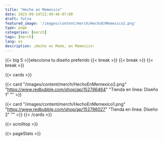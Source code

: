 ```yaml
---
title: "Hecho en Memexico"
date: 2023-09-24T22:49:46-07:00
draft: false
featured_image: '/images/content/merch/HechoEnMemexico2.png'
type: page
categories: [merch]
tags: [merch]
lang: es
description: ¡Hecho en Meme, en Memexico!
---
```


{{< big S >}}elecciona tu diseño preferido
{{< break >}}
{{< break >}}
{{< break >}}

{{< cards >}}

  {{< card
  "/images/content/merch/HechoEnMemexico2.png"
  "https://www.redbubble.com/shop/ap/152786464"
  "Tienda en línea: Diseño 1"
  "" >}}

  {{< card
  "/images/content/merch/HechoEnMemexico1.png"
  "https://www.redbubble.com/shop/ap/152786027"
  "Tienda en línea: Diseño 2"
  "" >}}
{{< /cards >}}

{{< scrolltop >}}

{{< pageStats >}}

